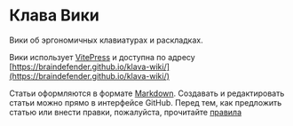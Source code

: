 # Клава Вики

Вики об эргономичных клавиатурах и раскладках.



Вики использует [VitePress](https://vitepress.dev) и доступна по адресу [https://braindefender.github.io/klava-wiki/](https://braindefender.github.io/klava-wiki/)

Статьи оформляются в формате [Markdown](https://www.markdownguide.org/getting-started/). Создавать и редактировать статьи можно прямо в интерфейсе GitHub. Перед тем, как предложить статью или внести правки, пожалуйста, прочитайте [правила](/rules.md)
